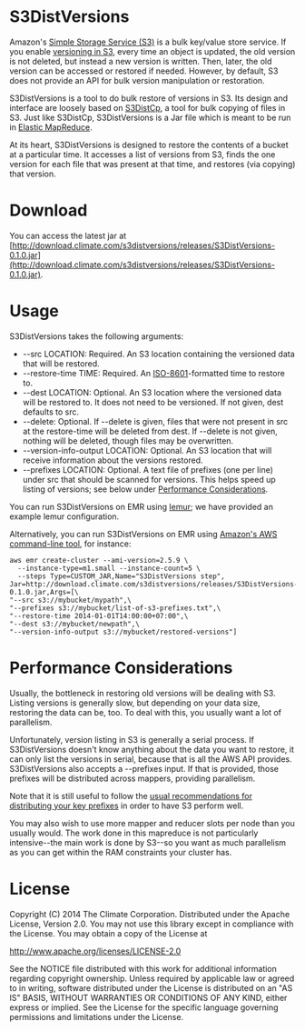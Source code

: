 # S3DistVersions

Amazon's [Simple Storage Service (S3)][0] is a bulk key/value store service. If
you enable [versioning in S3][1], every time an object is updated, the old
version is not deleted, but instead a new version is written. Then, later, the
old version can be accessed or restored if needed. However, by default, S3 does
not provide an API for bulk version manipulation or restoration.

S3DistVersions is a tool to do bulk restore of versions in S3. Its design and
interface are loosely based on [S3DistCp][2], a tool for bulk copying of files in
S3. Just like S3DistCp, S3DistVersions is a Jar file which is meant to be run
in [Elastic MapReduce][3].

At its heart, S3DistVersions is designed to restore the contents of a bucket at
a particular time. It accesses a list of versions from S3, finds the one
version for each file that was present at that time, and restores (via copying)
that version.

[0]: http://aws.amazon.com/s3/
[1]: http://docs.aws.amazon.com/AmazonS3/latest/dev/Versioning.html
[2]: http://docs.aws.amazon.com/ElasticMapReduce/latest/DeveloperGuide/UsingEMR_s3distcp.html
[3]: http://aws.amazon.com/elasticmapreduce/

# Download

You can access the latest jar at
[http://download.climate.com/s3distversions/releases/S3DistVersions-0.1.0.jar](http://download.climate.com/s3distversions/releases/S3DistVersions-0.1.0.jar).

# Usage

S3DistVersions takes the following arguments:

* --src LOCATION: Required. An S3 location containing the versioned data that
  will be restored.
* --restore-time TIME: Required. An [ISO-8601][4]-formatted time to restore to.
* --dest LOCATION: Optional. An S3 location where the versioned data will be
  restored to. It does not need to be versioned. If not given, dest defaults to
  src.
* --delete: Optional. If --delete is given, files that were not present in src
  at the restore-time will be deleted from dest. If --delete is not given,
  nothing will be deleted, though files may be overwritten.
* --version-info-output LOCATION: Optional. An S3 location that will receive
  information about the versions restored.
* --prefixes LOCATION: Optional. A text file of prefixes (one per line) under
  src that should be scanned for versions. This helps speed up listing of
  versions; see below under [Performance
  Considerations](#performance-considerations).

You can run S3DistVersions on EMR using [lemur][6]; we have provided an example
lemur configuration.

Alternatively, you can run S3DistVersions on EMR using [Amazon's AWS
command-line tool][7], for instance:

```shell
aws emr create-cluster --ami-version=2.5.9 \
  --instance-type=m1.small --instance-count=5 \
  --steps Type=CUSTOM_JAR,Name="S3DistVersions step",
Jar=http://download.climate.com/s3distversions/releases/S3DistVersions-0.1.0.jar,Args=[\
"--src s3://mybucket/mypath",\
"--prefixes s3://mybucket/list-of-s3-prefixes.txt",\
"--restore-time 2014-01-01T14:00:00+07:00",\
"--dest s3://mybucket/newpath",\
"--version-info-output s3://mybucket/restored-versions"]
```

[4]: http://en.wikipedia.org/wiki/ISO_8601
[5]: http://xkcd.com/1179/
[6]: https://github.com/TheClimateCorporation/lemur
[7]: http://docs.aws.amazon.com/cli/latest/reference/emr/index.html

# Performance Considerations

Usually, the bottleneck in restoring old versions will be dealing with S3.
Listing versions is generally slow, but depending on your data size, restoring
the data can be, too. To deal with this, you usually want a lot of parallelism.

Unfortunately, version listing in S3 is generally a serial process. If
S3DistVersions doesn't know anything about the data you want to restore, it can
only list the versions in serial, because that is all the AWS API provides.
S3DistVersions also accepts a --prefixes input. If that is provided, those
prefixes will be distributed across mappers, providing parallelism.

Note that it is still useful to follow the [usual recommendations for
distributing your key prefixes][8] in order to have S3 perform well.

You may also wish to use more mapper and reducer slots per node than you
usually would. The work done in this mapreduce is not particularly
intensive--the main work is done by S3--so you want as much parallelism as you
can get within the RAM constraints your cluster has.

[8]: http://docs.aws.amazon.com/AmazonS3/latest/dev/request-rate-perf-considerations.html

# License

Copyright (C) 2014 The Climate Corporation. Distributed under the Apache
License, Version 2.0. You may not use this library except in compliance with
the License. You may obtain a copy of the License at

http://www.apache.org/licenses/LICENSE-2.0

See the NOTICE file distributed with this work for additional information
regarding copyright ownership. Unless required by applicable law or agreed to
in writing, software distributed under the License is distributed on an "AS IS"
BASIS, WITHOUT WARRANTIES OR CONDITIONS OF ANY KIND, either express or implied.
See the License for the specific language governing permissions and limitations
under the License.
